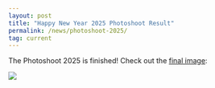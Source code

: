```yaml
---
layout: post
title: "Happy New Year 2025 Photoshoot Result"
permalink: /news/photoshoot-2025/
tag: current
---
```

The Photoshoot 2025 is finished! Check out the [final image](/newyear2025/):

[<img class="demo" src="/_uploads/newyear2025.jpg" />](/newyear2025/)
